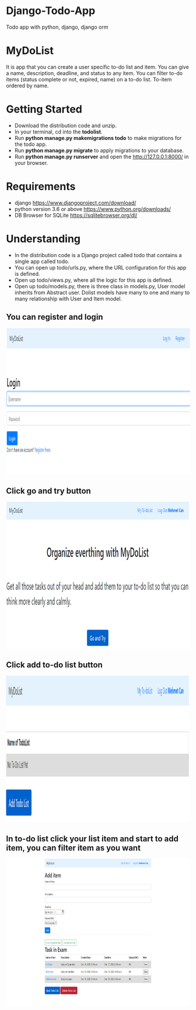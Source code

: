 
# Django-Todo-App
Todo app with python, django, django orm

# MyDoList
It is app that you can create a user specific to-do list and item. You can give  a name, description, deadline, and status to any item. You can filter to-do items (status complete or not, expired, name) on a to-do list. To-item ordered by name.

# Getting Started

* Download the distribution code and unzip.
* In your terminal, cd into the **todolist**.
* Run **python manage.py makemigrations todo** to make migrations for the todo app.
* Run **python manage.py migrate** to apply migrations to your database.
* Run **python manage.py runserver** and open the http://127.0.0.1:8000/ in your browser.


# Requirements
* django                        https://www.djangoproject.com/download/
* python version 3.6 or above   https://www.python.org/downloads/
* DB Browser for SQLite         https://sqlitebrowser.org/dl/

# Understanding
* In the distribution code is a Django project called todo that contains a single app called todo.
* You  can open up todo/urls.py, where the URL configuration for this app is defined. 
* Open up todo/views.py, where all the logic for this app is defined. 
* Open up todo/models.py, there is three class in models.py, User model inherits from Abstract user. Dolist models have many to one and many to many relationship with User and Item model. 


## You can register and login

<img src="images/1.PNG"  width="600" height="400">

## Click go and try button

<img src="images/index.PNG"  width="600" height="400">

## Click add to-do list button

<img src="images/addtodolist.PNG"  width="600" height="400">

## In to-do list click your list item and start to add item, you can filter item as you want

<img src="images/additem2.PNG"  width="600" height="400">
